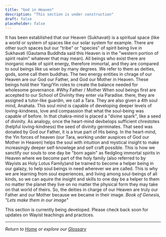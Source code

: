 ```yaml
---
title: "God in Heaven"
description: "This section is under construction"
draft: false
placeholder: false
---
```


It has been established that our Heaven (Sukhavati) is a spiritual space (like a world or system of spaces like our solar system for example. There are other such spaces but our "tribe" or "species" of spirit being live in Sukhavati (Gautama Buddhda said this Heaven is in the "western portion of spirit realm" whatever that may mean). All beings who exist there are inorganic made of spirit energy, therefore immortal, and they are compared to soul beings like us wiser by many degrees. We refer to them as deities, gods, some call them buddhas. The two energy entities in chrage of our Heaven are our God our Father, and God our Mother in Heaven. These beings hold their Yang/Yin roles to create the balance needed for wholesome governance.
#Why Father / Mother
When soul beings first are accepted to our School of Divinity they enter via Paradise. there, they are assigned a tutor-like guardin, we call a Tara. They are also given a 4th soul mind, Anahata. This soul mind is capable of developing deeper levels of loving-kindness, love and compassion that what the soul-being was capable of before. In that chakra-mind is placed a "divine spark", like a seed of divinity. As analogy, once the heart-mind devbelops sufficient chrestotes (helpful loving-kindness) the seed of divinity germinates. That seed was donated by God our Father, it is a true part of His being. In the heart-mind, the Yin forces of heaven (our Tara, working under auspices of God our Mother in Heaven) helps the soul with intuition and mystical insight to make increasingly deeper self-knowlege and self craft possible.
This is how we sanctify our souls to one day be "born again" as fledgling immortal spirits in Heaven where we become part of the holy family (also referred to by Wayists as Holy Lotus Family)and be trained to become a helper being in our galazy, to help soul beings in need wherever we are called.
This is why we are learning from soul experiences, and living among soul-beings of all kinds, so we can aquire the insight and skills to one day be a helper to them no matter the planet they live on no matter the physical form they may take on that world of theirs.
So, the deities in charge of our Heaven are truly our Father and our Mother because we became in their image. 
*Book of Genesis, "Lets make them in our image"*

This section is currently being developed. Please check back soon for updates on Wayist teachings and practices.

---

*Return to [Home](/) or explore our [Glossary](/glossary/)*
